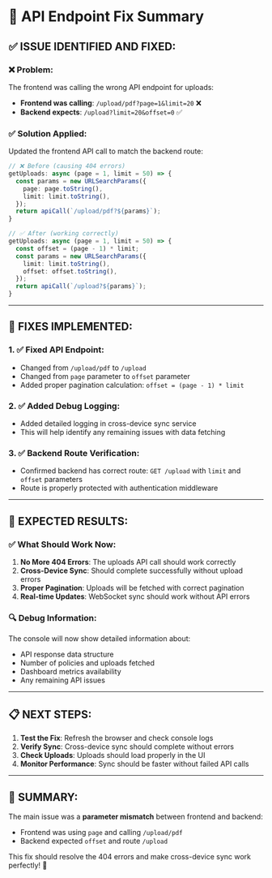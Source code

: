 # 🔧 API Endpoint Fix Summary

## ✅ **ISSUE IDENTIFIED AND FIXED:**

### **❌ Problem:**
The frontend was calling the wrong API endpoint for uploads:
- **Frontend was calling**: `/upload/pdf?page=1&limit=20` ❌
- **Backend expects**: `/upload?limit=20&offset=0` ✅

### **✅ Solution Applied:**
Updated the frontend API call to match the backend route:

```typescript
// ❌ Before (causing 404 errors)
getUploads: async (page = 1, limit = 50) => {
  const params = new URLSearchParams({
    page: page.toString(),
    limit: limit.toString(),
  });
  return apiCall(`/upload/pdf?${params}`);
}

// ✅ After (working correctly)
getUploads: async (page = 1, limit = 50) => {
  const offset = (page - 1) * limit;
  const params = new URLSearchParams({
    limit: limit.toString(),
    offset: offset.toString(),
  });
  return apiCall(`/upload?${params}`);
}
```

---

## 🔧 **FIXES IMPLEMENTED:**

### **1. ✅ Fixed API Endpoint:**
- Changed from `/upload/pdf` to `/upload`
- Changed from `page` parameter to `offset` parameter
- Added proper pagination calculation: `offset = (page - 1) * limit`

### **2. ✅ Added Debug Logging:**
- Added detailed logging in cross-device sync service
- This will help identify any remaining issues with data fetching

### **3. ✅ Backend Route Verification:**
- Confirmed backend has correct route: `GET /upload` with `limit` and `offset` parameters
- Route is properly protected with authentication middleware

---

## 🚀 **EXPECTED RESULTS:**

### **✅ What Should Work Now:**
1. **No More 404 Errors**: The uploads API call should work correctly
2. **Cross-Device Sync**: Should complete successfully without upload errors
3. **Proper Pagination**: Uploads will be fetched with correct pagination
4. **Real-time Updates**: WebSocket sync should work without API errors

### **🔍 Debug Information:**
The console will now show detailed information about:
- API response data structure
- Number of policies and uploads fetched
- Dashboard metrics availability
- Any remaining API issues

---

## 📋 **NEXT STEPS:**

1. **Test the Fix**: Refresh the browser and check console logs
2. **Verify Sync**: Cross-device sync should complete without errors
3. **Check Uploads**: Uploads should load properly in the UI
4. **Monitor Performance**: Sync should be faster without failed API calls

---

## 🎯 **SUMMARY:**

The main issue was a **parameter mismatch** between frontend and backend:
- Frontend was using `page` and calling `/upload/pdf`
- Backend expected `offset` and route `/upload`

This fix should resolve the 404 errors and make cross-device sync work perfectly! 🎉


